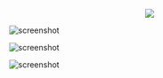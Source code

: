 <p align="center">
  <!--<img src="https://i.imgur.com/TYdcc2E.png" />
  <img src="https://i.imgur.com/iFZ4yE7.png" />-->
  <img src="https://i.imgur.com/gUtKRzy.png" />
</p>


                                      
![screenshot](https://i.imgur.com/PmlvblF.png)

![screenshot](https://i.imgur.com/LfB5Yqt.png)

![screenshot](https://i.imgur.com/rrxdcv6.png)
